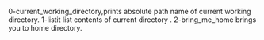 0-current_working_directory,prints absolute path name of current working directory.
1-listit list contents  of current  directory .
2-bring_me_home brings you to home directory.
